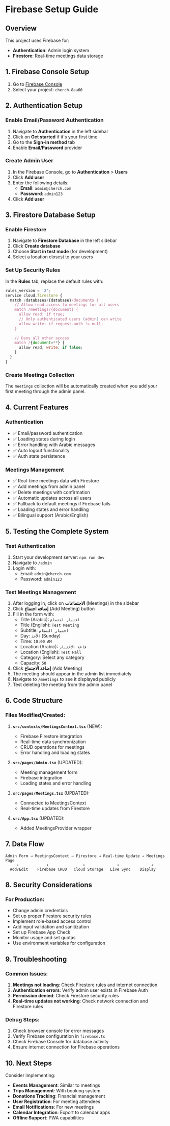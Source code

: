# Firebase Setup Guide

## Overview

This project uses Firebase for:
- **Authentication**: Admin login system
- **Firestore**: Real-time meetings data storage

## 1. Firebase Console Setup

1. Go to [Firebase Console](https://console.firebase.google.com/)
2. Select your project: `cherch-8aa60`

## 2. Authentication Setup

### Enable Email/Password Authentication
1. Navigate to **Authentication** in the left sidebar
2. Click on **Get started** if it's your first time
3. Go to the **Sign-in method** tab
4. Enable **Email/Password** provider

### Create Admin User
1. In the Firebase Console, go to **Authentication** > **Users**
2. Click **Add user**
3. Enter the following details:
   - **Email**: `admin@cherch.com`
   - **Password**: `admin123`
4. Click **Add user**

## 3. Firestore Database Setup

### Enable Firestore
1. Navigate to **Firestore Database** in the left sidebar
2. Click **Create database**
3. Choose **Start in test mode** (for development)
4. Select a location closest to your users

### Set Up Security Rules
In the **Rules** tab, replace the default rules with:

```javascript
rules_version = '2';
service cloud.firestore {
  match /databases/{database}/documents {
    // Allow read access to meetings for all users
    match /meetings/{document} {
      allow read: if true;
      // Only authenticated users (admin) can write
      allow write: if request.auth != null;
    }
    
    // Deny all other access
    match /{document=**} {
      allow read, write: if false;
    }
  }
}
```

### Create Meetings Collection
The `meetings` collection will be automatically created when you add your first meeting through the admin panel.

## 4. Current Features

### Authentication
- ✅ Email/password authentication
- ✅ Loading states during login
- ✅ Error handling with Arabic messages
- ✅ Auto logout functionality
- ✅ Auth state persistence

### Meetings Management
- ✅ Real-time meetings data with Firestore
- ✅ Add meetings from admin panel
- ✅ Delete meetings with confirmation
- ✅ Automatic updates across all users
- ✅ Fallback to default meetings if Firebase fails
- ✅ Loading states and error handling
- ✅ Bilingual support (Arabic/English)
## 5. Testing the Complete System

### Test Authentication
1. Start your development server: `npm run dev`
2. Navigate to `/admin`
3. Login with:
   - Email: `admin@cherch.com`
   - Password: `admin123`

### Test Meetings Management
1. After logging in, click on **الاجتماعات** (Meetings) in the sidebar
2. Click **إضافة اجتماع** (Add Meeting) button
3. Fill in the form with:
   - Title (Arabic): `اختبار اجتماع`
   - Title (English): `Test Meeting`
   - Subtitle: `اختبار النظام`
   - Day: `الأحد` (Sunday)
   - Time: `10:00 AM`
   - Location (Arabic): `قاعة الاختبار`
   - Location (English): `Test Hall`
   - Category: Select any category
   - Capacity: `50`
4. Click **إضافة الاجتماع** (Add Meeting)
5. The meeting should appear in the admin list immediately
6. Navigate to `/meetings` to see it displayed publicly
7. Test deleting the meeting from the admin panel

## 6. Code Structure

### Files Modified/Created:

1. **`src/contexts/MeetingsContext.tsx`** (NEW):
   - Firebase Firestore integration
   - Real-time data synchronization
   - CRUD operations for meetings
   - Error handling and loading states

2. **`src/pages/Admin.tsx`** (UPDATED):
   - Meeting management form
   - Firebase integration
   - Loading states and error handling

3. **`src/pages/Meetings.tsx`** (UPDATED):
   - Connected to MeetingsContext
   - Real-time updates from Firestore

4. **`src/App.tsx`** (UPDATED):
   - Added MeetingsProvider wrapper

## 7. Data Flow

```
Admin Form → MeetingsContext → Firestore → Real-time Update → Meetings Page
     ↓            ↓               ↓              ↓              ↓
  Add/Edit    Firebase CRUD   Cloud Storage   Live Sync    Display
```

## 8. Security Considerations

### For Production:
- Change admin credentials
- Set up proper Firestore security rules
- Implement role-based access control
- Add input validation and sanitization
- Set up Firebase App Check
- Monitor usage and set quotas
- Use environment variables for configuration

## 9. Troubleshooting

### Common Issues:
1. **Meetings not loading**: Check Firestore rules and internet connection
2. **Authentication errors**: Verify admin user exists in Firebase Auth
3. **Permission denied**: Check Firestore security rules
4. **Real-time updates not working**: Check network connection and Firestore rules

### Debug Steps:
1. Check browser console for error messages
2. Verify Firebase configuration in `firebase.ts`
3. Check Firebase Console for database activity
4. Ensure internet connection for Firebase operations

## 10. Next Steps

Consider implementing:
- **Events Management**: Similar to meetings
- **Trips Management**: With booking system  
- **Donations Tracking**: Financial management
- **User Registration**: For meeting attendees
- **Email Notifications**: For new meetings
- **Calendar Integration**: Export to calendar apps
- **Offline Support**: PWA capabilities